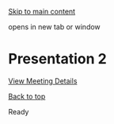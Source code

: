 [Skip to main content](https://www.pittsburghpa.gov/Training/Web-Team/Meetings-Page/October-EORC-Meeting/Presentation-2#main-content)

opens in new tab or window

# Presentation 2

[View Meeting Details](https://www.pittsburghpa.gov/Training/Web-Team/Meetings-Page/October-EORC-Meeting)

[Back to top](https://www.pittsburghpa.gov/Training/Web-Team/Meetings-Page/October-EORC-Meeting/Presentation-2#body-top)

Ready
